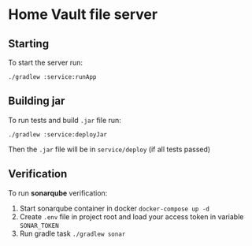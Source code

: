 # Home Vault file server

## Starting

To start the server run:

`./gradlew :service:runApp`

## Building jar

To run tests and build `.jar` file run:

`./gradlew :service:deployJar`

Then the `.jar` file will be in `service/deploy` (if all tests passed)

## Verification

To run **sonarqube** verification:

1. Start sonarqube container in docker `docker-compose up -d`
2. Create `.env` file in project root and load your access token in variable `SONAR_TOKEN`
3. Run gradle task `./gradlew sonar` 
